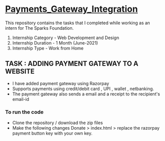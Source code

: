 # [Payments_Gateway_Integration](https://vigilant-turing-3bf75c.netlify.app/)
This repository contains the tasks that I completed while working as an intern for The Sparks Foundation.
  1. Internship Category - Web Development and Design
  2. Internship Duration - 1 Month (June-2021)
  3. Internship Type - Work from Home

## TASK : ADDING PAYMENT GATEWAY TO A WEBSITE
- I have added payment gateway using Razorpay
- Supports payments using credit/debit card , UPI , wallet , netbanking.
- The payment gateway also sends a email and a receipt to the recipient's email-id
### To run the code 
- Clone the repository / download the zip files
- Make the following changes Donate > index.html > replace the razorpay payment button key with your own key.
